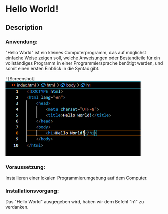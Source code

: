 # Hello World!
## Description
<h3>Anwendung:</h3> "Hello World" ist ein kleines Computerprogramm, das auf möglichst einfache Weise zeigen soll, welche Anweisungen oder Bestandteile für ein vollständiges Programm in einer Programmiersprache benötigt werden, und somit einen ersten Einblick in die Syntax gibt.

! [Screenshot] <img src="img/Anwendung_Code.PNG" />

<h3>Voraussetzung:</h3> Installieren einer lokalen Programmierumgebung auf dem Computer.

<h3>Installationsvorgang:</h3> Das "Hello World" ausgegeben wird, haben wir dem Befehl "h1" zu verdanken.